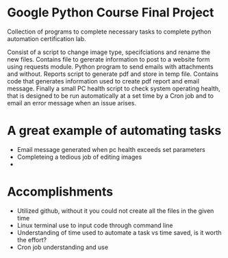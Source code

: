 Google Python Course Final Project
==================================
Collection of programs to complete necessary tasks to complete python automation certification lab.

Consist of a script to change image type, specifciations and rename the new files.
Contains file to gererate information to post to a website form using requests module.
Python program to send emails with attachments and without.
Reports script to generate pdf and store in temp file.
Contains code that generates information used to create pdf report and email message.
Finally a small PC health script to check system operating health, that is designed to be run automatically 
at a set time by a Cron job and to email an error message when an issue arises.

# A great example of automating tasks
- Email message generated when pc health exceeds set parameters
- Completeing a tedious job of editing images
- 
# Accomplishments
- Utilized github, without it you could not create all the files in the given time
- Linux terminal use to input code through command line
- Understanding of time used to automate a task vs time saved, is it worth the effort?
- Cron job understanding and use

